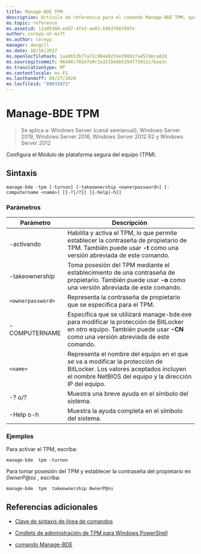 ```yaml
---
title: Manage-BDE TPM
description: Artículo de referencia para el comando Manage-BDE TPM, que configura el Módulo de plataforma segura del equipo (TPM).
ms.topic: reference
ms.assetid: 11a8530d-edd7-4fe3-ae81-b943766760fe
author: coreyp-at-msft
ms.author: coreyp
manager: dongill
ms.date: 10/16/2017
ms.openlocfilehash: 1aa9653b77a72c90449234e39891fa457deca82d
ms.sourcegitcommit: 96d46c702e7a9c3a321bbbb5284f73911c7baa3c
ms.translationtype: MT
ms.contentlocale: es-ES
ms.lasthandoff: 08/27/2020
ms.locfileid: "89033973"
---
```

# <a name="manage-bde-tpm"></a>Manage-BDE TPM

> Se aplica a: Windows Server (canal semianual), Windows Server 2019, Windows Server 2016, Windows Server 2012 R2 y Windows Server 2012

Configura el Módulo de plataforma segura del equipo (TPM).

## <a name="syntax"></a>Sintaxis

```
manage-bde -tpm [-turnon] [-takeownership <ownerpassword>] [-computername <name>] [{-?|/?}] [{-help|-h}]
```

### <a name="parameters"></a>Parámetros

| Parámetro | Descripción |
| --------- | ----------- |
| -activando | Habilita y activa el TPM, lo que permite establecer la contraseña de propietario de TPM. También puede usar **-t** como una versión abreviada de este comando. |
| -takeownership | Toma posesión del TPM mediante el establecimiento de una contraseña de propietario. También puede usar **-o** como una versión abreviada de este comando. |
| `<ownerpassword>` | Representa la contraseña de propietario que se especifica para el TPM. |
| -COMPUTERNAME | Especifica que se utilizará manage-bde.exe para modificar la protección de BitLocker en otro equipo. También puede usar **-CN** como una versión abreviada de este comando. |
| `<name>` | Representa el nombre del equipo en el que se va a modificar la protección de BitLocker. Los valores aceptados incluyen el nombre NetBIOS del equipo y la dirección IP del equipo. |
| -? o/? | Muestra una breve ayuda en el símbolo del sistema. |
| -Help o-h | Muestra la ayuda completa en el símbolo del sistema. |

### <a name="examples"></a>Ejemplos

Para activar el TPM, escriba:

```
manage-bde  tpm -turnon
```

Para tomar posesión del TPM y establecer la contraseña del propietario en *0wnerP@ss* , escriba:

```
manage-bde  tpm  takeownership 0wnerP@ss
```

## <a name="additional-references"></a>Referencias adicionales

- [Clave de sintaxis de línea de comandos](command-line-syntax-key.md)

- [Cmdlets de administración de TPM para Windows PowerShell](/powershell/module/trustedplatformmodule/)

- [comando Manage-BDE](manage-bde.md)
